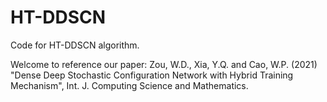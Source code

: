 # HT-DDSCN
Code for HT-DDSCN algorithm.

Welcome to reference our paper: 
Zou, W.D., Xia, Y.Q. and Cao, W.P. (2021) "Dense Deep Stochastic Configuration Network with Hybrid Training Mechanism", Int. J. Computing Science and Mathematics.
